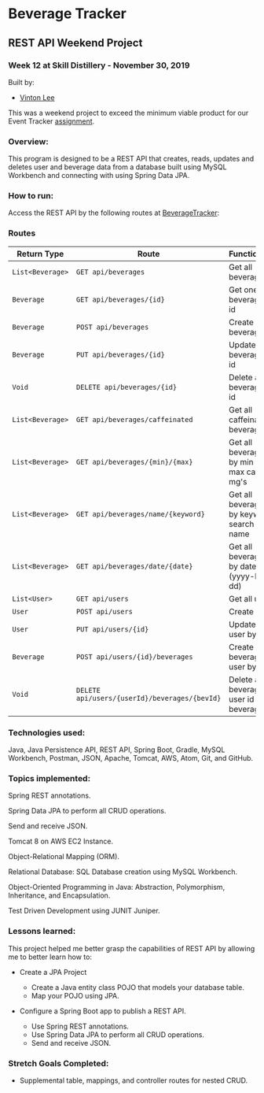 # Beverage Tracker

## REST API Weekend Project

### Week 12 at Skill Distillery - November 30, 2019

Built by:

-   [Vinton Lee](https://github.com/vintonl)

This was a weekend project to exceed the minimum viable product for our Event Tracker [assignment](https://github.com/vintonl/EventTrackerProject/blob/master/Assignment.md).

### Overview:

This program is designed to be a REST API that creates, reads, updates and deletes user and beverage data from a database built using MySQL Workbench and connecting with using Spring Data JPA.

### How to run:

Access the REST API by the following routes at [BeverageTracker](http://3.132.229.160:8080/EventTracker/):

### Routes

| Return Type      | Route                                         | Functionality                                  |
| ---------------- | --------------------------------------------- | ---------------------------------------------- |
| `List<Beverage>` | `GET api/beverages`                           | Get all beverages                              |
| `Beverage`       | `GET api/beverages/{id}`                      | Get one beverage by id                         |
| `Beverage`       | `POST api/beverages`                          | Create beverage                                |
| `Beverage`       | `PUT api/beverages/{id}`                      | Update a beverage by id                        |
| `Void`           | `DELETE api/beverages/{id}`                   | Delete a beverage by id                        |
| `List<Beverage>` | `GET api/beverages/caffeinated`               | Get all caffeinated beverages                  |
| `List<Beverage>` | `GET api/beverages/{min}/{max}`               | Get all beverages by min and max caffeine mg's |
| `List<Beverage>` | `GET api/beverages/name/{keyword}`            | Get all beverages by keyword search of name    |
| `List<Beverage>` | `GET api/beverages/date/{date}`               | Get all beverages by date (yyyy-MM-dd)         |
| `List<User>`     | `GET api/users`                               | Get all users                                  |
| `User`           | `POST api/users`                              | Create user                                    |
| `User`           | `PUT api/users/{id}`                          | Update a user by id                            |
| `Beverage`       | `POST api/users/{id}/beverages`               | Create beverage for user by id                 |
| `Void`           | `DELETE api/users/{userId}/beverages/{bevId}` | Delete a beverage by user id and beverage id   |

### Technologies used:

Java, Java Persistence API, REST API, Spring Boot, Gradle, MySQL Workbench, Postman, JSON, Apache, Tomcat, AWS, Atom, Git, and GitHub.

### Topics implemented:

Spring REST annotations.

Spring Data JPA to perform all CRUD operations.

Send and receive JSON.

Tomcat 8 on AWS EC2 Instance.

Object-Relational Mapping (ORM).

Relational Database: SQL Database creation using MySQL Workbench.

Object-Oriented Programming in Java: Abstraction, Polymorphism, Inheritance, and Encapsulation.

Test Driven Development using JUNIT Juniper.

### Lessons learned:

This project helped me better grasp the capabilities of REST API by allowing me to better learn how to:

-   Create a JPA Project

    -   Create a Java entity class POJO that models your database table.
    -   Map your POJO using JPA.

-   Configure a Spring Boot app to publish a REST API.
    -   Use Spring REST annotations.
    -   Use Spring Data JPA to perform all CRUD operations.
    -   Send and receive JSON.

### Stretch Goals Completed:

-   Supplemental table, mappings, and controller routes for nested CRUD.
